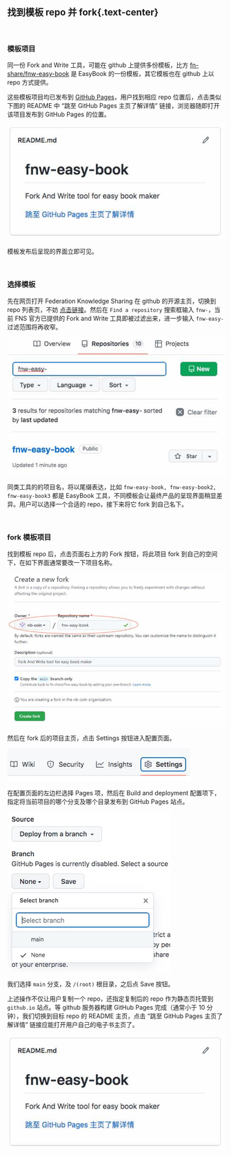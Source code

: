 找到模板 repo 并 fork{.text-center}
---------------------------------

&nbsp;

### 模板项目

同一份 Fork and Write 工具，可能在 github 上提供多份模板，比方 [fn-share/fnw-easy-book](https://github.com/fn-share/fnw-easy-book) 是 EasyBook 的一份模板，其它模板也在 github 上以 repo 方式提供。

这些模板项目均已发布到 [GitHub Pages](https://pages.github.com/)，用户找到相应 repo 位置后，点击类似下图的 README 中 “跳至 GitHub Pages 主页了解详情” 链接，浏览器随即打开该项目发布到 GitHub Pages 的位置。

![Jump to GitHub Pages](res/readme_ref.jpg)

模板发布后呈现的界面立即可见。

&nbsp;

### 选择模板

先在网页打开 Federation Knowledge Sharing 在 github 的开源主页，切换到 repo 列表页，不妨 [点击链接](https://github.com/fn-share?tab=repositories)。然后在 `Find a repository` 搜索框输入 `fnw-`，当前 FNS 官方已提供的 Fork and Write 工具即被过滤出来，进一步输入 `fnw-easy-` 过滤范围将再收窄。

![filter repositories](res/repo_filter.jpg)

同类工具的的项目名，将以尾缀表达，比如 `fnw-easy-book, fnw-easy-book2, fnw-easy-book3` 都是 EasyBook 工具，不同模板会让最终产品的呈现界面稍显差异。用户可以选择一个合适的 repo，接下来将它 fork 到自己名下。

&nbsp;

### fork 模板项目

找到模板 repo 后，点击页面右上方的 Fork 按钮，将此项目 fork 到自己的空间下，在如下界面通常要改一下项目名称。

![fork](res/fork_repo.jpg)

然后在 fork 后的项目主页，点击 Settings 按钮进入配置页面。

![settings](res/repo_settings.jpg)

在配置页面的左边栏选择 Pages 项，然后在 Build and deployment 配置项下，指定将当前项目的哪个分支及哪个目录发布到 GitHub Pages 站点。

![settings](res/select_branch.jpg)

我们选择 `main` 分支，及 `/(root)` 根目录，之后点 Save 按钮。

上述操作不仅让用户复制一个 repo，还指定复制后的 repo 作为静态页托管到 `github.io` 站点。等 github 服务器构建 GitHub Pages 完成（通常小于 10 分钟），我们切换到目标 repo 的 README 主页，点击 “跳至 GitHub Pages 主页了解详情” 链接应能打开用户自己的电子书主页了。

![Jump to GitHub Pages](res/readme_ref.jpg)
